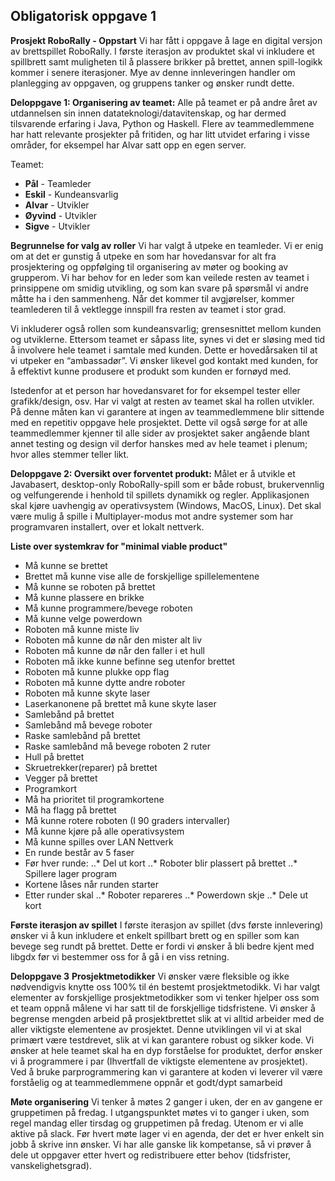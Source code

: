 ## **Obligatorisk oppgave 1**
**Prosjekt RoboRally - Oppstart**
Vi har fått i oppgave å lage en digital versjon av brettspillet RoboRally. I første iterasjon av produktet skal vi inkludere et spillbrett 
samt muligheten til å plassere brikker på brettet, annen spill-logikk kommer i senere iterasjoner. Mye av denne innleveringen handler om 
planlegging av oppgaven, og gruppens tanker og ønsker rundt dette. 

**Deloppgave 1: Organisering av teamet:** Alle på teamet er på andre året av utdannelsen sin innen datateknologi/datavitenskap, og har dermed tilsvarende erfaring i Java, Python og Haskell. Flere av teammedlemmene har hatt relevante prosjekter på fritiden, og har litt utvidet erfaring i visse områder, for eksempel har Alvar satt opp en egen server.

Teamet:
- **Pål**       - Teamleder
- **Eskil** 		- Kundeansvarlig
- **Alvar** 		- Utvikler
- **Øyvind** 	  - Utvikler
- **Sigve** 		- Utvikler


**Begrunnelse for valg av roller** Vi har valgt å utpeke en teamleder. Vi er enig om at det er gunstig å utpeke en som har hovedansvar for alt fra prosjektering og oppfølging til organisering av møter og booking av grupperom. Vi har behov for en leder som kan veilede resten av teamet i prinsippene om smidig utvikling, og som kan svare på spørsmål vi andre måtte ha i den sammenheng. Når det kommer til avgjørelser, kommer teamlederen til å vektlegge innspill fra resten av teamet i stor grad.

Vi inkluderer også rollen som kundeansvarlig; grensesnittet mellom kunden og utviklerne. Ettersom teamet er såpass lite, synes vi det 
er sløsing med tid å involvere hele teamet i samtale med kunden. Dette er hovedårsaken til at vi utpeker en “ambassadør”. Vi ønsker 
likevel god kontakt med kunden, for å effektivt kunne produsere et produkt som kunden er fornøyd med.

Istedenfor at et person har hovedansvaret for for eksempel tester eller grafikk/design, osv. Har vi valgt at resten av teamet skal ha 
rollen utvikler. På denne måten kan vi garantere at ingen av teammedlemmene blir sittende med en repetitiv oppgave hele prosjektet. Dette 
vil også sørge for at alle teammedlemmer kjenner til alle sider av prosjektet saker angående blant annet testing og design vil derfor 
hanskes med av hele teamet i plenum; hvor alles stemmer teller likt. 


**Deloppgave 2: Oversikt over forventet produkt:** Målet er å utvikle et Javabasert, desktop-only RoboRally-spill som er både robust, brukervennlig og velfungerende i henhold til spillets dynamikk og regler. Applikasjonen skal kjøre uavhengig av operativsystem (Windows, MacOS, Linux). Det skal være mulig å spille i Multiplayer-modus mot andre systemer som har programvaren installert, over et lokalt nettverk. 


**Liste over systemkrav for "minimal viable product"**
* Må kunne se brettet
* Brettet må kunne vise alle de forskjellige spillelementene
* Må kunne se roboten på brettet
* Må kunne plassere en brikke
* Må kunne programmere/bevege roboten
* Må kunne velge powerdown
* Roboten må kunne miste liv
* Roboten må kunne dø når den mister alt liv
* Roboten må kunne dø når den faller i et hull
* Roboten må ikke kunne befinne seg utenfor brettet
* Roboten må kunne plukke opp flag
* Roboten må kunne dytte andre roboter
* Roboten må kunne skyte laser
* Laserkanonene på brettet må kune skyte laser
* Samlebånd på brettet
* Samlebånd må bevege roboter
* Raske samlebånd på brettet
* Raske samlebånd må bevege roboten 2 ruter
* Hull på brettet
* Skruetrekker(reparer) på brettet
* Vegger på brettet
* Programkort
* Må ha prioritet til programkortene
* Må ha flagg på brettet
* Må kunne rotere roboten (I 90 graders intervaller)
* Må kunne kjøre på alle operativsystem
* Må kunne spilles over LAN Nettverk
* En runde består av 5 faser
* Før hver runde:
..* Del ut kort
..* Roboter blir plassert på brettet
..* Spillere lager program
* Kortene låses når runden starter
* Etter runder skal
..* Roboter repareres
..* Powerdown skje
..* Dele ut kort


**Første iterasjon av spillet**
I første iterasjon av spillet (dvs første innlevering) ønsker vi å kun inkludere et enkelt spillbart brett og en spiller som kan bevege seg rundt på brettet. Dette er fordi vi ønsker å bli bedre kjent med libgdx før vi bestemmer oss for å gå i en viss retning. 


**Deloppgave 3**
**Prosjektmetodikker**
Vi ønsker være fleksible og ikke nødvendigvis knytte oss 100% til én bestemt prosjektmetodikk. Vi har valgt elementer av forskjellige prosjektmetodikker som vi tenker hjelper oss som et team oppnå målene vi har satt til de forskjellige tidsfristene. Vi ønsker å begrense mengden arbeid på prosjektbrettet slik at vi alltid arbeider med de aller viktigste elementene av prosjektet. Denne utviklingen vil vi at skal primært være testdrevet, slik at vi kan garantere robust og sikker kode. Vi ønsker at hele teamet skal ha en dyp forståelse for produktet, derfor ønsker vi å programmere i par (Ihvertfall de viktigste elementene av prosjektet). Ved å bruke parprogrammering kan vi garantere at koden vi leverer vil være forståelig og at teammedlemmene oppnår et godt/dypt samarbeid

**Møte organisering**
Vi tenker å møtes 2 ganger i uken, der en av gangene er gruppetimen på fredag.
I utgangspunktet møtes vi to ganger i uken, som regel mandag eller tirsdag og gruppetimen på fredag. Utenom er vi alle aktive på slack. Før hvert møte lager vi en agenda, der det er hver enkelt sin jobb å skrive inn ønsker.
Vi har alle ganske lik kompetanse, så vi prøver å dele ut oppgaver etter hvert og redistribuere etter behov (tidsfrister, vanskelighetsgrad).  

























